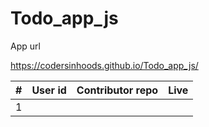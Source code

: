 # Todo_app_js


App url

https://codersinhoods.github.io/Todo_app_js/

| # | User id | Contributor repo | Live|
|---|---|---|---|
| 1 ||||